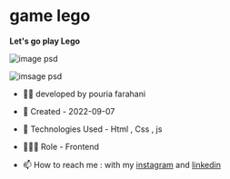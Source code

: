 # game lego


**Let's go play Lego**

![image psd](https://user-images.githubusercontent.com/109727844/188238868-b926e0f4-28ba-4756-9851-e0d6c6b90469.jpg)

![imsage psd](https://user-images.githubusercontent.com/109727844/188238890-20f6b1a8-2102-4560-b870-ccb0654f746d.jpg)




- 👨‍💻 developed by pouria farahani

- 📆 Created - 2022-09-07

- 🤖 Technologies Used - Html , Css , js

- 🕵🏻‍♀️ Role - Frontend

- 📫 How to reach me : with my [instagram](https://www.instagram.com/pouria_farahani_developer) and [linkedin](https://www.linkedin.com/in/pouria-farahani-developer)
